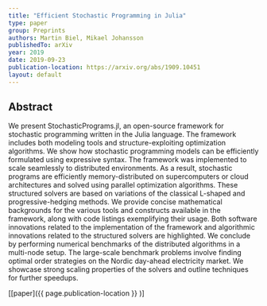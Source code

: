 ```yaml
---
title: "Efficient Stochastic Programming in Julia"
type: paper
group: Preprints
authors: Martin Biel, Mikael Johansson
publishedTo: arXiv
year: 2019
date: 2019-09-23
publication-location: https://arxiv.org/abs/1909.10451
layout: default
---
```


## Abstract

We present StochasticPrograms.jl, an open-source framework for stochastic programming written in the Julia language. The framework includes both modeling tools and structure-exploiting optimization algorithms. We show how stochastic programming models can be efficiently formulated using expressive syntax. The framework was implemented to scale seamlessly to distributed environments. As a result, stochastic programs are efficiently memory-distributed on supercomputers or cloud architectures and solved using parallel optimization algorithms. These structured solvers are based on variations of the classical L-shaped and progressive-hedging methods. We provide concise mathematical backgrounds for the various tools and constructs available in the framework, along with code listings exemplifying their usage. Both software innovations related to the implementation of the framework and algorithmic innovations related to the structured solvers are highlighted. We conclude by performing numerical benchmarks of the distributed algorithms in a multi-node setup. The large-scale benchmark problems involve finding optimal order strategies on the Nordic day-ahead electricity market. We showcase strong scaling properties of the solvers and outline techniques for further speedups.

[[paper]({{ page.publication-location }} )]

